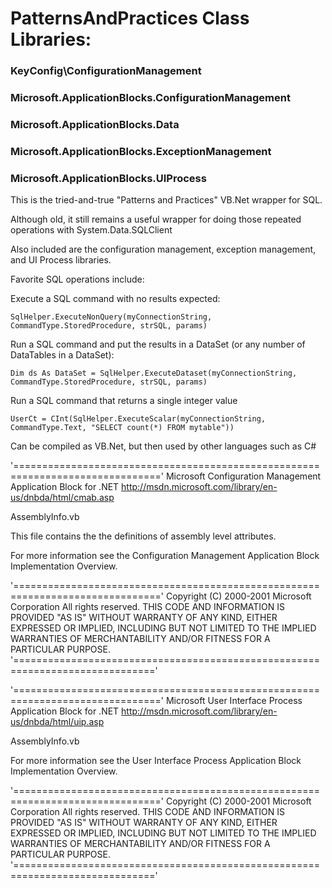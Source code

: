 # PatternsAndPractices Class Libraries:

### KeyConfig\ConfigurationManagement

### Microsoft.ApplicationBlocks.ConfigurationManagement

### Microsoft.ApplicationBlocks.Data

### Microsoft.ApplicationBlocks.ExceptionManagement

### Microsoft.ApplicationBlocks.UIProcess



This is the tried-and-true "Patterns and Practices" VB.Net wrapper for SQL. 

Although old, it still remains a useful wrapper for doing those repeated operations with System.Data.SQLClient

Also included are the configuration management, exception management, and UI Process libraries.

Favorite SQL operations include:

Execute a SQL command with no results expected:

  ```SqlHelper.ExecuteNonQuery(myConnectionString, CommandType.StoredProcedure, strSQL, params)```

Run a SQL command and put the results in a DataSet (or any number of DataTables in a DataSet):

  ```Dim ds As DataSet = SqlHelper.ExecuteDataset(myConnectionString, CommandType.StoredProcedure, strSQL, params)```

Run a SQL command that returns a single integer value

  ```UserCt = CInt(SqlHelper.ExecuteScalar(myConnectionString, CommandType.Text, "SELECT count(*) FROM mytable"))```

Can be compiled as VB.Net, but then used by other languages such as C#


'==============================================================================='
 Microsoft Configuration Management Application Block for .NET
 http://msdn.microsoft.com/library/en-us/dnbda/html/cmab.asp

 AssemblyInfo.vb

 This file contains the the definitions of assembly level attributes.

 For more information see the Configuration Management Application Block Implementation Overview. 
 
'==============================================================================='
 Copyright (C) 2000-2001 Microsoft Corporation
 All rights reserved.
 THIS CODE AND INFORMATION IS PROVIDED "AS IS" WITHOUT WARRANTY
 OF ANY KIND, EITHER EXPRESSED OR IMPLIED, INCLUDING BUT NOT
 LIMITED TO THE IMPLIED WARRANTIES OF MERCHANTABILITY AND/OR
 FITNESS FOR A PARTICULAR PURPOSE.
'=============================================================================='

'==============================================================================='
 Microsoft User Interface Process Application Block for .NET
 http://msdn.microsoft.com/library/en-us/dnbda/html/uip.asp

 AssemblyInfo.vb

 For more information see the User Interface Process Application Block Implementation Overview. 
 
'==============================================================================='
 Copyright (C) 2000-2001 Microsoft Corporation
 All rights reserved.
 THIS CODE AND INFORMATION IS PROVIDED "AS IS" WITHOUT WARRANTY
 OF ANY KIND, EITHER EXPRESSED OR IMPLIED, INCLUDING BUT NOT
 LIMITED TO THE IMPLIED WARRANTIES OF MERCHANTABILITY AND/OR
 FITNESS FOR A PARTICULAR PURPOSE.
'=============================================================================='
